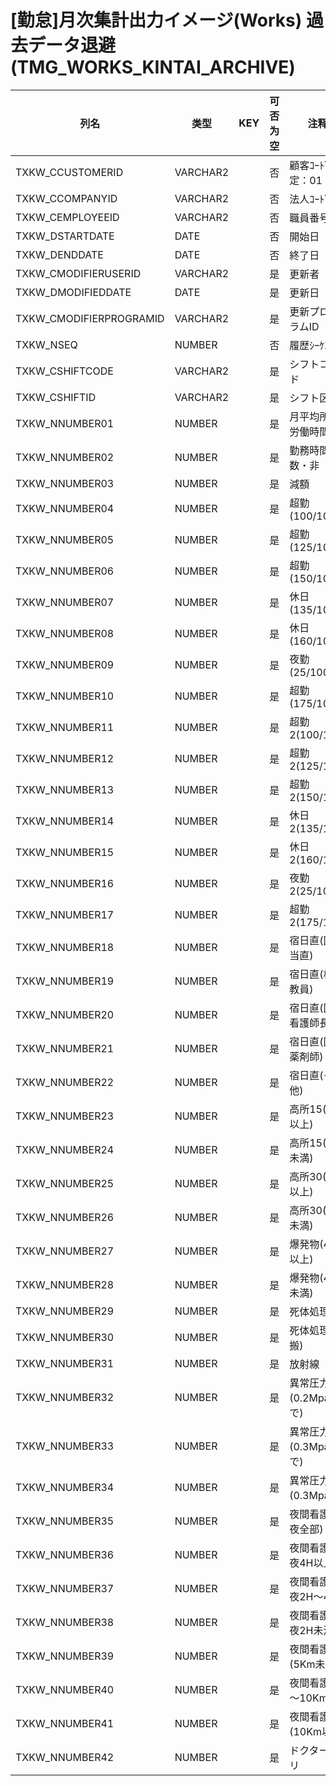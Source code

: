 # [勤怠]月次集計出力イメージ(Works)  過去データ退避                              (TMG_WORKS_KINTAI_ARCHIVE)
| 列名   | 类型   | KEY  | 可否为空 | 注释   |
| ---- | ---- | ---- | ---- | ---- |
|TXKW_CCUSTOMERID|VARCHAR2||否|顧客ｺｰﾄﾞ                        固定：01                                                       |
|TXKW_CCOMPANYID|VARCHAR2||否|法人ｺｰﾄﾞ                                                                                    |
|TXKW_CEMPLOYEEID|VARCHAR2||否|職員番号                                                                                      |
|TXKW_DSTARTDATE|DATE||否|開始日                                                                                       |
|TXKW_DENDDATE|DATE||否|終了日                                                                                       |
|TXKW_CMODIFIERUSERID|VARCHAR2||是|更新者                                                                                       |
|TXKW_DMODIFIEDDATE|DATE||是|更新日                                                                                       |
|TXKW_CMODIFIERPROGRAMID|VARCHAR2||是|更新プログラムID                                                                                 |
|TXKW_NSEQ|NUMBER||否|履歴ｼｰｹﾝｽ                                                                                   |
|TXKW_CSHIFTCODE|VARCHAR2||是|シフトコード                                                                                    |
|TXKW_CSHIFTID|VARCHAR2||是|シフト区分                                                                                     |
|TXKW_NNUMBER01|NUMBER||是|月平均所定労働時間                                                                                 |
|TXKW_NNUMBER02|NUMBER||是|勤務時間数・非                                                                                   |
|TXKW_NNUMBER03|NUMBER||是|減額                                                                                        |
|TXKW_NNUMBER04|NUMBER||是|超勤(100/100)                                                                               |
|TXKW_NNUMBER05|NUMBER||是|超勤(125/100)                                                                               |
|TXKW_NNUMBER06|NUMBER||是|超勤(150/100)                                                                               |
|TXKW_NNUMBER07|NUMBER||是|休日(135/100)                                                                               |
|TXKW_NNUMBER08|NUMBER||是|休日(160/100)                                                                               |
|TXKW_NNUMBER09|NUMBER||是|夜勤(25/100)                                                                                |
|TXKW_NNUMBER10|NUMBER||是|超勤(175/100)                                                                               |
|TXKW_NNUMBER11|NUMBER||是|超勤2(100/100)                                                                              |
|TXKW_NNUMBER12|NUMBER||是|超勤2(125/100)                                                                              |
|TXKW_NNUMBER13|NUMBER||是|超勤2(150/100)                                                                              |
|TXKW_NNUMBER14|NUMBER||是|休日2(135/100)                                                                              |
|TXKW_NNUMBER15|NUMBER||是|休日2(160/100)                                                                              |
|TXKW_NNUMBER16|NUMBER||是|夜勤2(25/100)                                                                               |
|TXKW_NNUMBER17|NUMBER||是|超勤2(175/100)                                                                              |
|TXKW_NNUMBER18|NUMBER||是|宿日直(医師当直)                                                                                 |
|TXKW_NNUMBER19|NUMBER||是|宿日直(核物教員)                                                                                 |
|TXKW_NNUMBER20|NUMBER||是|宿日直(医病看護師長)                                                                               |
|TXKW_NNUMBER21|NUMBER||是|宿日直(医病薬剤師)                                                                                |
|TXKW_NNUMBER22|NUMBER||是|宿日直(その他)                                                                                  |
|TXKW_NNUMBER23|NUMBER||是|高所15(4H以上)                                                                                |
|TXKW_NNUMBER24|NUMBER||是|高所15(4H未満)                                                                                |
|TXKW_NNUMBER25|NUMBER||是|高所30(4H以上)                                                                                |
|TXKW_NNUMBER26|NUMBER||是|高所30(4H未満)                                                                                |
|TXKW_NNUMBER27|NUMBER||是|爆発物(4H以上)                                                                                 |
|TXKW_NNUMBER28|NUMBER||是|爆発物(4H未満)                                                                                 |
|TXKW_NNUMBER29|NUMBER||是|死体処理                                                                                      |
|TXKW_NNUMBER30|NUMBER||是|死体処理(運搬)                                                                                  |
|TXKW_NNUMBER31|NUMBER||是|放射線                                                                                       |
|TXKW_NNUMBER32|NUMBER||是|異常圧力(0.2Mpaまで)                                                                            |
|TXKW_NNUMBER33|NUMBER||是|異常圧力(0.3Mpaまで)                                                                            |
|TXKW_NNUMBER34|NUMBER||是|異常圧力(0.3Mpa超)                                                                             |
|TXKW_NNUMBER35|NUMBER||是|夜間看護(深夜全部)                                                                                |
|TXKW_NNUMBER36|NUMBER||是|夜間看護(深夜4H以上)                                                                              |
|TXKW_NNUMBER37|NUMBER||是|夜間看護(深夜2H～4H)                                                                             |
|TXKW_NNUMBER38|NUMBER||是|夜間看護(深夜2H未満)                                                                              |
|TXKW_NNUMBER39|NUMBER||是|夜間看護(5Km未満)                                                                               |
|TXKW_NNUMBER40|NUMBER||是|夜間看護(5～10Km)                                                                              |
|TXKW_NNUMBER41|NUMBER||是|夜間看護(10Km以上)                                                                              |
|TXKW_NNUMBER42|NUMBER||是|ドクターヘリ                                                                                    |
